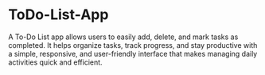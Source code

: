 # ToDo-List-App
A To-Do List app allows users to easily add, delete, and mark tasks as completed. It helps organize tasks, track progress, and stay productive with a simple, responsive, and user-friendly interface that makes managing daily activities quick and efficient.